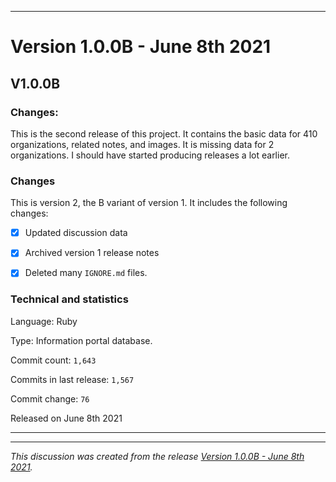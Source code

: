 ***

# Version 1.0.0B - June 8th 2021

## V1.0.0B

### Changes:

This is the second release of this project. It contains the basic data for 410 organizations, <!-- (fork count minus 2) !--> related notes, and images. It is missing data for 2 organizations. I should have started producing releases a lot earlier.

### Changes

This is version 2, the B variant of version 1. It includes the following changes:

- [x] Updated discussion data

- [x] Archived version 1 release notes

- [x] Deleted many `IGNORE.md` files.

### Technical and statistics

Language: Ruby

Type: Information portal database.

Commit count: `1,643`

Commits in last release: `1,567`

Commit change: `76`

Released on June 8th 2021

***


<hr /><em>This discussion was created from the release <a href='https://github.com/seanpm2001/GitHub_Organization_Info/releases/tag/V1.0.0B'>Version 1.0.0B - June 8th 2021</a>.</em>

